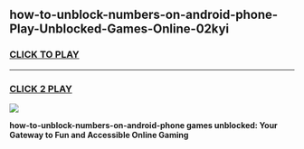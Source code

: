 
## how-to-unblock-numbers-on-android-phone-Play-Unblocked-Games-Online-02kyi
<h3>
<a href="https://premium76.site?title=how-to-unblock-numbers-on-android-phone&ref=25A">CLICK TO PLAY</a></h3>
<hr>

<h3>
<a href="https://premium76.site?title=how-to-unblock-numbers-on-android-phone&ref=25A">CLICK 2 PLAY</a>
  
</h3>

<a href="https://premium76.site?title=how-to-unblock-numbers-on-android-phone&ref=25A"><img src="https://clearcache.store/games.png"></a>


**how-to-unblock-numbers-on-android-phone games unblocked: Your Gateway to Fun and Accessible Online Gaming**
